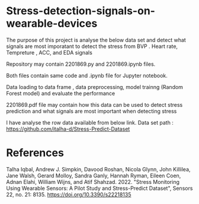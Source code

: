 # Stress-detection-signals-on-wearable-devices

The purpose of this project is analyse the below data set and detect what signals are most imporatant to detect the stress from BVP . Heart rate, Tempreture , 
ACC, and EDA signals

Repository may contain 2201869.py and 2201869.ipynb  files.

Both files contain same code and .ipynb file for Jupyter notebook.

Data loading to data frame , data preprocessing, model trainng (Random Forest model) and evaluate the performance 

2201869.pdf file may contain how this data can be used to detect stress prediction and what signals are most important when detecting stress

I have analyse the row data available from below link.
Data set path : https://github.com/italha-d/Stress-Predict-Dataset

# References


Talha Iqbal, Andrew J. Simpkin, Davood Roshan, Nicola Glynn, John Killilea, Jane Walsh, Gerard Molloy, Sandra Ganly, Hannah Ryman, Eileen Coen, Adnan Elahi, William Wijns, and Atif Shahzad. 2022. "Stress Monitoring Using Wearable Sensors: A Pilot Study and Stress-Predict Dataset", Sensors 22, no. 21: 8135. https://doi.org/10.3390/s22218135
    
